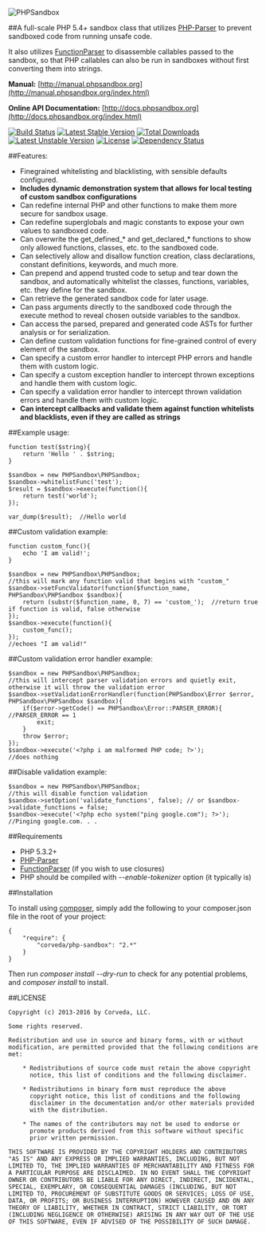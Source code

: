 ![PHPSandbox](http://www.phpsandbox.org/wp-content/uploads/2015/07/logo.png)

##A full-scale PHP 5.4+ sandbox class that utilizes [PHP-Parser](https://github.com/nikic/PHP-Parser) to prevent sandboxed code from running unsafe code.

It also utilizes [FunctionParser](https://github.com/jeremeamia/FunctionParser) to disassemble callables passed to the sandbox, so that PHP callables can also be run in sandboxes without first converting them into strings.

**Manual:** [http://manual.phpsandbox.org](http://manual.phpsandbox.org/index.html)

**Online API Documentation:** [http://docs.phpsandbox.org](http://docs.phpsandbox.org/index.html)

[![Build Status](https://travis-ci.org/Corveda/PHPSandbox.png?branch=master)](https://travis-ci.org/corveda/php-sandbox) [![Latest Stable Version](https://poser.pugx.org/corveda/php-sandbox/v/stable.png)](https://packagist.org/packages/corveda/php-sandbox) [![Total Downloads](https://poser.pugx.org/corveda/php-sandbox/downloads.png)](https://packagist.org/packages/corveda/php-sandbox) [![Latest Unstable Version](https://poser.pugx.org/corveda/php-sandbox/v/unstable.png)](https://packagist.org/packages/corveda/php-sandbox) [![License](https://poser.pugx.org/corveda/php-sandbox/license.png)](https://packagist.org/packages/corveda/php-sandbox)
[![Dependency Status](https://www.versioneye.com/user/projects/56ba5cc22a29ed002d2af5e2/badge.svg?style=flat)](https://www.versioneye.com/user/projects/56ba5cc22a29ed002d2af5e2)

##Features:

- Finegrained whitelisting and blacklisting, with sensible defaults configured.
- **Includes dynamic demonstration system that allows for local testing of custom sandbox configurations**
- Can redefine internal PHP and other functions to make them more secure for sandbox usage.
- Can redefine superglobals and magic constants to expose your own values to sandboxed code.
- Can overwrite the get_defined_* and get_declared_* functions to show only allowed functions, classes, etc. to the sandboxed code.
- Can selectively allow and disallow function creation, class declarations, constant definitions, keywords, and much more.
- Can prepend and append trusted code to setup and tear down the sandbox, and automatically whitelist the classes, functions, variables, etc. they define for the sandbox.
- Can retrieve the generated sandbox code for later usage.
- Can pass arguments directly to the sandboxed code through the execute method to reveal chosen outside variables to the sandbox.
- Can access the parsed, prepared and generated code ASTs for further analysis or for serialization.
- Can define custom validation functions for fine-grained control of every element of the sandbox.
- Can specify a custom error handler to intercept PHP errors and handle them with custom logic.
- Can specify a custom exception handler to intercept thrown exceptions and handle them with custom logic.
- Can specify a validation error handler to intercept thrown validation errors and handle them with custom logic.
- **Can intercept callbacks and validate them against function whitelists and blacklists, even if they are called as strings**

##Example usage:

    function test($string){
        return 'Hello ' . $string;
    }

    $sandbox = new PHPSandbox\PHPSandbox;
    $sandbox->whitelistFunc('test');
    $result = $sandbox->execute(function(){
        return test('world');
    });

    var_dump($result);  //Hello world

##Custom validation example:

    function custom_func(){
        echo 'I am valid!';
    }

    $sandbox = new PHPSandbox\PHPSandbox;
    //this will mark any function valid that begins with "custom_"
    $sandbox->setFuncValidator(function($function_name, PHPSandbox\PHPSandbox $sandbox){
        return (substr($function_name, 0, 7) == 'custom_');  //return true if function is valid, false otherwise
    });
    $sandbox->execute(function(){
        custom_func();
    });
    //echoes "I am valid!"

##Custom validation error handler example:

    $sandbox = new PHPSandbox\PHPSandbox;
    //this will intercept parser validation errors and quietly exit, otherwise it will throw the validation error
    $sandbox->setValidationErrorHandler(function(PHPSandbox\Error $error, PHPSandbox\PHPSandbox $sandbox){
        if($error->getCode() == PHPSandbox\Error::PARSER_ERROR){ //PARSER_ERROR == 1
            exit;
        }
        throw $error;
    });
    $sandbox->execute('<?php i am malformed PHP code; ?>');
    //does nothing

##Disable validation example:

    $sandbox = new PHPSandbox\PHPSandbox;
    //this will disable function validation
    $sandbox->setOption('validate_functions', false); // or $sandbox->validate_functions = false;
    $sandbox->execute('<?php echo system("ping google.com"); ?>');
    //Pinging google.com. . .

##Requirements

- PHP 5.3.2+
- [PHP-Parser](https://github.com/nikic/PHP-Parser)
- [FunctionParser](https://github.com/jeremeamia/FunctionParser) (if you wish to use closures)
- PHP should be compiled with *--enable-tokenizer* option (it typically is)

##Installation

To install using [composer](http://getcomposer.org/), simply add the following to your composer.json file in the root of your project:

    {
        "require": {
            "corveda/php-sandbox": "2.*"
        }
    }

Then run *composer install --dry-run* to check for any potential problems, and *composer install* to install.

##LICENSE

    Copyright (c) 2013-2016 by Corveda, LLC.

    Some rights reserved.

    Redistribution and use in source and binary forms, with or without
    modification, are permitted provided that the following conditions are
    met:

        * Redistributions of source code must retain the above copyright
          notice, this list of conditions and the following disclaimer.

        * Redistributions in binary form must reproduce the above
          copyright notice, this list of conditions and the following
          disclaimer in the documentation and/or other materials provided
          with the distribution.

        * The names of the contributors may not be used to endorse or
          promote products derived from this software without specific
          prior written permission.

    THIS SOFTWARE IS PROVIDED BY THE COPYRIGHT HOLDERS AND CONTRIBUTORS
    "AS IS" AND ANY EXPRESS OR IMPLIED WARRANTIES, INCLUDING, BUT NOT
    LIMITED TO, THE IMPLIED WARRANTIES OF MERCHANTABILITY AND FITNESS FOR
    A PARTICULAR PURPOSE ARE DISCLAIMED. IN NO EVENT SHALL THE COPYRIGHT
    OWNER OR CONTRIBUTORS BE LIABLE FOR ANY DIRECT, INDIRECT, INCIDENTAL,
    SPECIAL, EXEMPLARY, OR CONSEQUENTIAL DAMAGES (INCLUDING, BUT NOT
    LIMITED TO, PROCUREMENT OF SUBSTITUTE GOODS OR SERVICES; LOSS OF USE,
    DATA, OR PROFITS; OR BUSINESS INTERRUPTION) HOWEVER CAUSED AND ON ANY
    THEORY OF LIABILITY, WHETHER IN CONTRACT, STRICT LIABILITY, OR TORT
    (INCLUDING NEGLIGENCE OR OTHERWISE) ARISING IN ANY WAY OUT OF THE USE
    OF THIS SOFTWARE, EVEN IF ADVISED OF THE POSSIBILITY OF SUCH DAMAGE.
